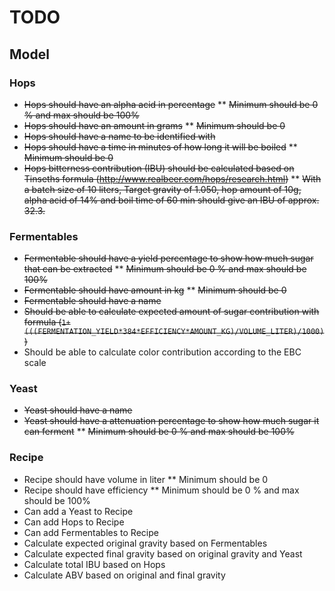 
# TODO

## Model

### Hops
* ~~Hops should have an alpha acid in percentage~~
** ~~Minimum should be 0 % and max should be 100%~~
* ~~Hops should have an amount in grams~~
** ~~Minimum should be 0~~
* ~~Hops should have a name to be identified with~~
* ~~Hops should have a time in minutes of how long it will be boiled~~
** ~~Minimum should be 0~~
* ~~Hops bitterness contribution (IBU) should be calculated based on Tinseths formula (http://www.realbeer.com/hops/research.html)~~
** ~~With a batch size of 10 liters, Target gravity of 1.050, hop amount of 10g, alpha acid of 14% and boil time of 60 min should give an IBU of approx. 32.3.~~

### Fermentables
* ~~Fermentable should have a yield percentage to show how much sugar that can be extracted~~
** ~~Minimum should be 0 % and max should be 100%~~
* ~~Fermentable should have amount in kg~~
** ~~Minimum should be 0~~
* ~~Fermentable should have a name~~
* ~~Should be able to calculate expected amount of sugar contribution with formula (`1+(((FERMENTATION_YIELD*384*EFFICIENCY*AMOUNT_KG)/VOLUME_LITER)/1000)`)~~
* Should be able to calculate color contribution according to the EBC scale

### Yeast
* ~~Yeast should have a name~~
* ~~Yeast should have a attenuation percentage to show how much sugar it can ferment~~
** ~~Minimum should be 0 % and max should be 100%~~

### Recipe
* Recipe should have volume in liter
** Minimum should be 0
* Recipe should have efficiency
** Minimum should be 0 % and max should be 100%
* Can add a Yeast to Recipe
* Can add Hops to Recipe
* Can add Fermentables to Recipe
* Calculate expected original gravity based on Fermentables
* Calculate expected final gravity based on original gravity and Yeast
* Calculate total IBU based on Hops
* Calculate ABV based on original and final gravity
